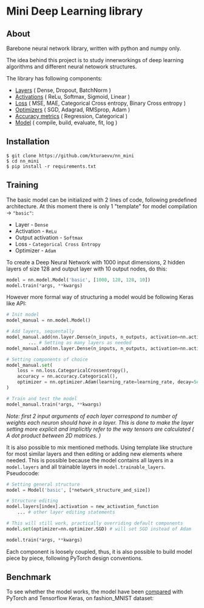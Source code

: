 
# Mini Deep Learning library

## About

Barebone neural network library, written with python and numpy only. 

The idea behind this project is to study innerworkings of deep learning algorithms and different neural netowork structures. 

The library has following components:
 - [Layers](nn_mini/nn/layer.py) ( Dense, Dropout, BatchNorm )
 - [Activations](nn_mini/nn/activation.py) ( ReLu, Softmax, Sigmoid, Linear )
 - [Loss](nn_mini/nn/loss.py) ( MSE, MAE, Categorical Cross entropy, Binary Cross entropy )
 - [Optimizers](nn_mini/nn/optimizer.py) ( SGD, Adagrad, RMSprop, Adam )
 - [Accuracy metrics](nn_mini/nn/accuracy.py) ( Regression, Categorical )
 - [Model](nn_mini/nn/model.py) ( compile, build, evaluate, fit, log )

## Installation
    $ git clone https://github.com/kturaevv/nn_mini
    $ cd nn_mini
    $ pip install -r requirements.txt
    
## Training

The basic model can be initialized with 2 lines of code, following predefined architecture. At this moment there is only 1 "template" for model compilation -> `"basic"`:

 - Layer - `Dense`
 - Activation - `ReLu`
 - Output activation - `Softmax`
 - Loss - `Categorical Cross Entropy`
 - Optimizer - `Adam`

To create a Deep Neural Network with 1000 input dimensions, 2 hidden layers of size 128 and output layer with 10 output nodes,  do this:

```python
model = nn.model.Model('basic', [1000, 128, 128, 10])
model.train(*args, **kwargs)
```

However more formal way of structuring a model would be following Keras like API:

```python
# Init model
model_manual = nn.model.Model()

# Add layers, sequentally
model_manual.add(nn.layer.Dense(n_inputs, n_outputs, activation=nn.activation.ReLU()))
        ... # Setting as many layers as needed
model_manual.add(nn.layer.Dense(n_inputs, n_outputs, activation=nn.activation.Softmax()))

# Setting components of choice
model_manual.set(
    loss = nn.loss.CategoricalCrossentropy(),
    accuracy = nn.accuracy.Categorical(),
    optimizer = nn.optimizer.Adam(learning_rate=learning_rate, decay=5e-5)
)

# Train and test the model
model_manual.train(*args, **kwargs)

```

*Note: first 2 input arguments of each layer correspond to number of weights each neuron should have in a layer. This is done to make the layer setting more explicit and implicitly refer to the way tensors are calculated ( A dot product between 2D matrices. )*

It is also possible to mix mentioned methods. Using template like structure for most similar layers and then editing or adding new elements where needed. 
This is possible because the model contains all layers in a `model.layers` and all trainable layers in `model.trainable_layers`.  Pseudocode:

```py
# Setting general structure
model = Model('basic', [*network_structure_and_size])

# Structure editing
model.layers[index].activation = new_activation_function
    ... # other layer editing statements

# This will still work, practically overriding default components
model.set(optimizer=nn.optimizer.SGD) # will set SGD instead of Adam

model.train(*args, **kwargs)
```

Each component is loosely coupled, thus, it is also possible to build model piece by piece, following PyTorch design conventions.

## Benchmark

To see whether the model works, the model have been [compared](https://github.com/kturaevv/nn_mini/blob/main/examples/fashion_mnist/basic_comparison.ipynb
) with PyTorch and Tensorflow Keras, on fashion_MNIST dataset:
